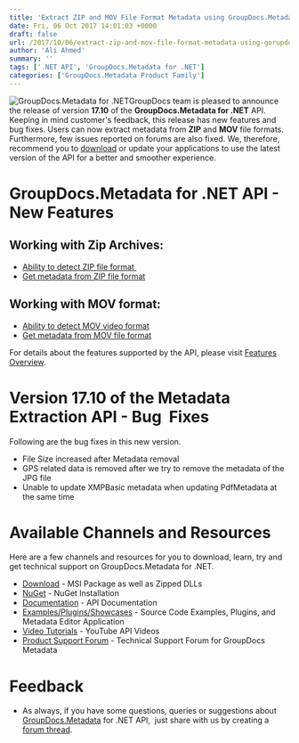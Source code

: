 ```yaml
---
title: 'Extract ZIP and MOV File Format Metadata using GroupDocs.Metadata for .NET v17.10'
date: Fri, 06 Oct 2017 14:01:03 +0000
draft: false
url: /2017/10/06/extract-zip-and-mov-file-format-metadata-using-gorupdocs.metadata/
author: 'Ali Ahmed'
summary: ''
tags: ['.NET API', 'GroupDocs.Metadata for .NET']
categories: ['GroupDocs.Metadata Product Family']
---
```


![GroupDocs.Metadata for .NET](http://blog.groupdocs.com/wp-content/uploads/sites/4/2017/06/groupdocs-metadata-net.png "GroupDocs-Metadata-theme-100x100")GroupDocs team is pleased to announce the release of version **17.10** of the **GroupDocs.Metadata for .NET** API. Keeping in mind customer's feedback, this release has new features and bug fixes. Users can now extract metadata from **ZIP** and **MOV** file formats. Furthermore, few issues reported on forums are also fixed. We, therefore, recommend you to [download](https://downloads.groupdocs.com/metadata/net/new-releases/groupdocs.metadata-for-.net-17.10/) or update your applications to use the latest version of the API for a better and smoother experience.

# GroupDocs.Metadata for .NET API - New Features

## Working with Zip Archives:

*   [Ability to detect ZIP file format ](https://docs.groupdocs.com/display/metadatanet/Working+with+Zip+Archives#WorkingwithZipArchives-AbilitytoDetectZipFileFormat)
*   [Get metadata from ZIP file format](https://docs.groupdocs.com/display/metadatanet/Working+with+Zip+Archives#WorkingwithZipArchives-GetZipFormatMetadata)

## Working with MOV format:

*   [Ability to detect MOV video format](https://docs.groupdocs.com/metadata/net)
*   [Get metadata from MOV file format](https://docs.groupdocs.com/metadata/net)

For details about the features supported by the API, please visit [Features Overview](https://docs.groupdocs.com/display/metadatanet/Features+Overview).

# Version 17.10 of the Metadata Extraction API - Bug  Fixes

Following are the bug fixes in this new version.

*   File Size increased after Metadata removal
*   GPS related data is removed after we try to remove the metadata of the JPG file
*   Unable to update XMPBasic metadata when updating PdfMetadata at the same time

# Available Channels and Resources

Here are a few channels and resources for you to download, learn, try and get technical support on GroupDocs.Metadata for .NET.

*   [Download](https://downloads.groupdocs.com/metadata/net/new-releases/groupdocs.metadata-for-.net-17.10/ "GroupDocs.Metadata MSI") - MSI Package as well as Zipped DLLs
*   [NuGet](https://www.nuget.org/packages/GroupDocs.Metadata/ "GroupDocs.Metadata Nuget Package") - NuGet Installation
*   [Documentation](https://docs.groupdocs.com/display/metadatanet/Getting+Started "Metadata API documentation") - API Documentation
*   [Examples/Plugins/Showcases](https://github.com/groupdocs-metadata/GroupDocs.Metadata-for-.NET/tree/master/Examples "How to use Metadata API") - Source Code Examples, Plugins, and Metadata Editor Application
*   [Video Tutorials](https://www.youtube.com/channel/UCkOlPEPh0oljoESrmKP6l4g "Metadata API YouTube Tutorials") - YouTube API Videos
*   [Product Support Forum](https://forum.groupdocs.com/c/metadata) - Technical Support Forum for GroupDocs Metadata

# Feedback

*   As always, if you have some questions, queries or suggestions about [GroupDocs.Metadata](http://www.groupdocs.com/products/metadata/net ".NET Metadata API") for .NET API,  just share with us by creating a [forum thread](https://forum.groupdocs.com/c/metadata).





